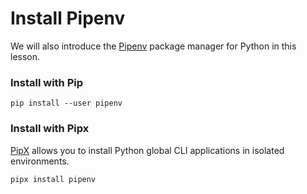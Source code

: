 # Install Pipenv

We will also introduce the [Pipenv](https://pipenv.pypa.io/en/latest/#install-pipenv-today) package manager for Python in this lesson.

### Install with Pip

```shell
pip install --user pipenv
```

### Install with Pipx

[PipX](https://pypi.org/project/pipx/) allows you to install Python global CLI applications in isolated environments.

```shell
pipx install pipenv
```
